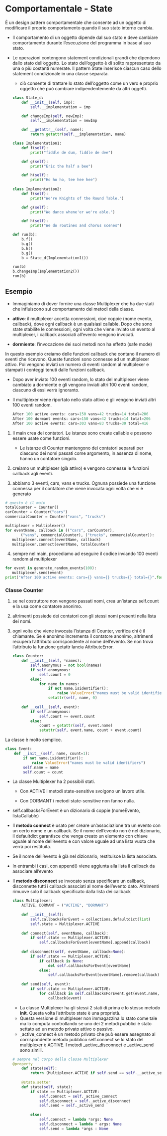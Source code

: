 # Comportamentale - State

È un design pattern comportamentale che consente ad un oggetto di modificare il proprio comportamento quando il suo stato interno cambia.

- Il comportamento di un oggetto dipende dal suo stato e deve cambiare comportamento durante l’esecuzione del programma in base al suo stato.
- Le operazioni contengono statement condizionali grandi che dipendono dallo stato dell’oggetto. Lo stato dell’oggetto è di solito rappresentato da una o più costanti numerate. Il pattern State inserisce ciascun caso dello statement condizionale in una classe separata.
    - ciò consente di trattare lo stato dell’oggetto come un vero e proprio oggetto che può cambiare indipendentemente da altri oggetti.
    
    ```python
    class State_d:
    	def __init__(self, imp):
    		self.__implementation = imp
    
    	def changeImp(self, newImp):
    		self.__implementation = newImp
    
    	def __getattr__(self, name):
    		return getattr(self.__implementation, name)
    
    class Implementation1:
    	def f(self):
    		print("fiddle de dum, fiddle de dee")
    
    	def g(self):
    		print("Eric the half a bee")
    
    	def h(self):
    		print("Ho ho ho, tee hee hee")
    	
    class Implementation2:
    	def f(self):
    		print("We're Knights of the Round Table.")
    
    	def g(self):
    		print("We dance whene'er we're able.")
    
    	def h(self):
    		print("We do routines and chorus scenes")
    
    def run(b):
    	b.f()
    	b.g()
    	b.h()
    	b.g()
    	b = State_d(Implementation1())
    
    run(b)
    b.changeImp(Implementation2())
    run(b)
    ```
    
## Esempio

- Immaginiamo di dover fornire una classe Multiplexer che ha due stati che influiscono sul comportamento dei metodi della classe.

- **attivo**: il multiplexer accetta connessioni, cioè coppie (nome evento, callback), dove ogni callback è un qualsiasi callable. Dopo che sono state stabilite le connessioni, ogni volta che viene inviato un evento al multiplexer, i callback associati all’evento vengono invocati. 

- **dormiente**: l’invocazione dei suoi metodi non ha effetto (safe mode)

In questo esempio creiamo delle funzioni callback che contano il numero di eventi che ricevono. Queste funzioni sono connesse ad un multiplexer attivo. Poi vengono inviati un numero di eventi random al multiplexer e stampati i conteggi tenuti dalle funzioni callback.

- Dopo aver inviato 100 eventi random, lo stato del multiplexer viene cambiato a dormiente e gli vengono inviati altri 100 eventi random, ciascuno di essi verrà ignoranto.
- Il multiplexer viene riportato nello stato attivo e gli vengono inviati altri 100 eventi random.
    
    ```python
    After 100 active events: cars=150 vans=42 trucks=14 total=206
    After 100 dormant events: cars=150 vans=42 trucks=14 total=206
    After 100 active events: cars=303 vans=83 trucks=30 total=416
    ```
    
1) Il main crea dei contatori. Le istanze sono create callable e possono essere usate come funzioni.
    
   - Le istanze di Counter mantengono dei contatori separati per ciascuno dei nomi passati come argomento, in assenza di nome, hanno un contatore singolo.
    
2) creiamo un multiplexer (già attivo) e vengono connesse le funzioni callback agli eventi.
    
3) abbiamo 3 eventi, cars, vans e trucks. Ognuna possiede una funzione connessa per il contatore che viene invocata ogni volta che vi è generato
    
```python
# questo è il main
totalCounter = Counter()
carCounter = Counter("cars")
commercialCounter = Counter("vans", "trucks")

multiplexer = Multiplexer()
for eventName, callback in (("cars", carCounter),
       ("vans", commercialCounter), ("trucks", commercialCounter)):
   multiplexer.connect(eventName, callback)
   multiplexer.connect(eventName, totalCounter)
```
    
4) sempre nel main, procediamo ad eseguire il codice inviando 100 eventi random al multiplexer
    
```python
for event in generate_random_events(100):
   multiplexer.send(event)
print("After 100 active events: cars={} vans={} trucks={} total={}".format(carCounter.cars, commercialCounter.vans,commercialCounter.trucks, totalCounter.count))
```
    
### Classe Counter
  
1) se nel costruttore non vengono passati nomi, crea un’istanza self.count e la usa come contatore anonimo.
  
2) altrimenti possiede dei contatori con gli stessi nomi presenti nella lista dei nomi.
  
3) ogni volta che viene invocata l’istanza di Counter, verifica chi è il chiamante. Se è anonimo incrementa il contatore anonimo, altrimenti recupera l’attributo corrispondente al nome dell’evento. Se non trova l’attributo la funzione getattr lancia AttributeError.
    
   ```python
   class Counter:
       def __init__(self, *names):
           self.anonymous = not bool(names)
           if self.anonymous:
               self.count = 0
           else:
               for name in names:
                   if not name.isidentifier():
                       raise ValueError("names must be valid identifiers")
                   setattr(self, name, 0)
    
       def __call__(self, event):
           if self.anonymous:
               self.count += event.count
           else:
               count = getattr(self, event.name)
               setattr(self, event.name, count + event.count)
   ```
    
La classe è molto semplice.
    
   ```python
   class Event:
       def __init__(self, name, count=1):
           if not name.isidentifier():
               raise ValueError("names must be valid identifiers")
           self.name = name
           self.count = count
   ```
    
- La classe Multiplexer ha 2 possibili stati. 

  - Con ACTIVE i metodi state-sensitive svolgono un lavoro utile.

  - Con DORMANT i metodi state-sensitive non fanno nulla.

- self.callbacksForEvent è un dizionario di coppie (nomeEvento, listaCallable)

- Il **metodo connect** è usato per creare un’associazione tra un evento con un certo nome e un callback. Se il nome dell’evento non è nel dizionario, il defaultdict garantisce che venga creato un elemento con chiave uguale al nome dell’evento e con valore uguale ad una lista vuota che verrà poi restituita.

- Se il nome dell’evento è già nel dizionario, restituisce la lista associata.

- In entrambi i casi, con append() viene aggiunta alla lista il callback da associare all’evento

- Il **metodo disconnect** se invocato senza specificare un callback, disconnette tutti i callback associati al nome dell’evento dato. Altrimenti rimuove solo il callback specificato dalla lista dei callback
    
   ```python
   class Multiplexer:
       ACTIVE, DORMANT = ("ACTIVE", "DORMANT")
    
       def __init__(self):
           self.callbacksForEvent = collections.defaultdict(list)
           self.state = Multiplexer.ACTIVE
    
       def connect(self, eventName, callback):
           if self.state == Multiplexer.ACTIVE:
               self.callbacksForEvent[eventName].append(callback)
    
       def disconnect(self, eventName, callback=None):
           if self.state == Multiplexer.ACTIVE:
               if callback is None:
                   del self.callbacksForEvent[eventName]
               else:
                   self.callbacksForEvent[eventName].remove(callback)
    
       def send(self, event):
           if self.state == Multiplexer.ACTIVE:
               for callback in self.callbacksForEvent.get(event.name, ()):
                   callback(event)
   ```
    
   - La classe Multiplexer ha gli stessi 2 stati di prima e lo stesso metodo __init__. Questa volta l’attributo state è una proprietà.
   - Questa versione di multiplexer non immagazzina lo stato come tale ma lo computa controllando se uno dei 2 metodi pubblici è stato settato ad un metodo privato attivo o passivo.
   - _active_connect è un metodo privato che può essere assegnato al corrispondente metodo pubblico self.connect se lo stato del multiplexer è ACTIVE. I metodi _active_disconnect e _active_send sono simili.
    
   ```python
   # sempre nel corpo della classe Multiplexer	
   @property
       def state(self):
           return (Multiplexer.ACTIVE if self.send == self.__active_send else Multiplexer.DORMANT)
    
       @state.setter
       def state(self, state):
           if state == Multiplexer.ACTIVE:
               self.connect = self._active_connect
               self.disconnect = self._active_disconnect
               self.send = self._active_send
    
           else:
               self.connect = lambda *args: None
               self.disconnect = lambda * args: None
               self.send = lambda *args : None
   ```